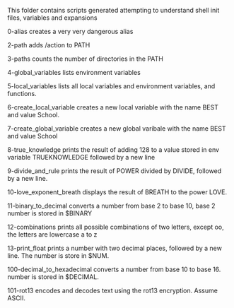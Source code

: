 This folder contains scripts generated attempting to understand shell init files, variables and expansions

0-alias creates a very very dangerous alias

2-path adds /action to PATH

3-paths counts the number of directories in the PATH

4-global_variables lists environment variables

5-local_variables lists all local variables and environment variables, and functions.

6-create_local_variable creates a new local variable with the name BEST and value School.

7-create_global_variable creates a new global varibale with the name BEST and value School

8-true_knowledge prints the result of adding 128 to a value stored in env variable TRUEKNOWLEDGE followed by a new line

9-divide_and_rule prints the result of POWER divided by DIVIDE, followed by a new line.

10-love_exponent_breath displays the result of BREATH to the power LOVE.

11-binary_to_decimal converts a number from base 2 to base 10, base 2 number is stored in $BINARY

12-combinations prints all possible combinations of two letters, except oo, the letters are lowercase a to z

13-print_float prints a number with two decimal places, followed by a new line. The number is store in $NUM.

100-decimal_to_hexadecimal converts a number from base 10 to base 16. number is stored in $DECIMAL.

101-rot13 encodes and decodes text using the rot13 encryption. Assume ASCII.
